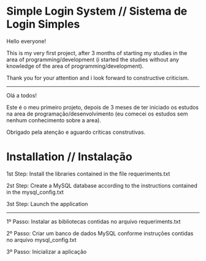 # Simple Login System // Sistema de Login Simples
Hello everyone!

This is my very first project, after 3 months of starting my studies in the area of programming/development (i started the studies without any knowledge of the area of programming/development).

Thank you for your attention and i look forward to constructive criticism.

-----

Olá a todos!

Este é o meu primeiro projeto, depois de 3 meses de ter iniciado os estudos na area de programação/desenvolvimento (eu comecei os estudos sem nenhum conhecimento sobre a area).

Obrigado pela atenção e aguardo críticas construtivas.

# Installation // Instalação
1st Step: Install the libraries contained in the file requeriments.txt

2st Step: Create a MySQL database according to the instructions contained in the mysql_config.txt

3st Step: Launch the application

-----

1º Passo: Instalar as bibliotecas contidas no arquivo requeriments.txt

2º Passo: Criar um banco de dados MySQL conforme instruções contidas no arquivo mysql_config.txt

3º Passo: Inicializar a aplicação
